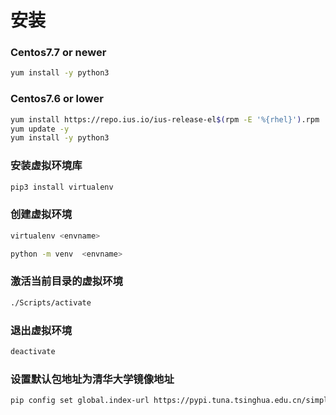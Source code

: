 # 安装

### Centos7.7 or newer  &#x20;

```bash
yum install -y python3
```

### Centos7.6 or lower

```bash
yum install https://repo.ius.io/ius-release-el$(rpm -E '%{rhel}').rpm
yum update -y
yum install -y python3
```

### 安装虚拟环境库

```bash
pip3 install virtualenv
```

### 创建虚拟环境

```bash
virtualenv <envname>

python -m venv  <envname>

```

### 激活当前目录的虚拟环境

```bash
./Scripts/activate
```

### 退出虚拟环境

```bash
deactivate 
```

### 设置默认包地址为清华大学镜像地址

```bash
pip config set global.index-url https://pypi.tuna.tsinghua.edu.cn/simple
```

